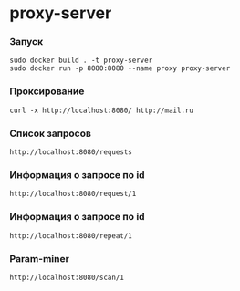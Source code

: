# proxy-server

### Запуск
```bigquery
sudo docker build . -t proxy-server
sudo docker run -p 8080:8080 --name proxy proxy-server
```

### Проксирование
```bigquery
curl -x http://localhost:8080/ http://mail.ru
```

### Список запросов
```bigquery
http://localhost:8080/requests
```

### Информация о запросе по id
```bigquery
http://localhost:8080/request/1
```

### Информация о запросе по id
```bigquery
http://localhost:8080/repeat/1
```

### Param-miner
```bigquery
http://localhost:8080/scan/1
```